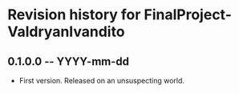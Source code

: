 # Revision history for FinalProject-ValdryanIvandito

## 0.1.0.0 -- YYYY-mm-dd

* First version. Released on an unsuspecting world.
